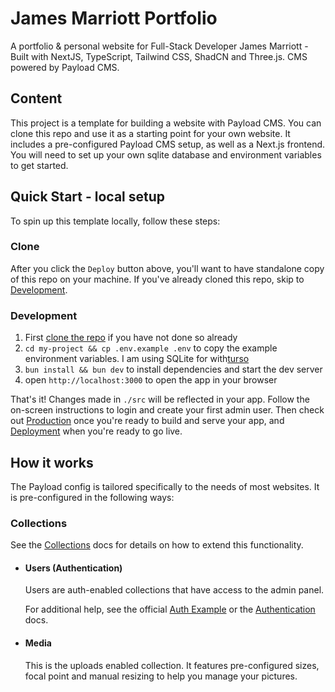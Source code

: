 # James Marriott Portfolio

A portfolio & personal website for Full-Stack Developer James Marriott - Built with NextJS, TypeScript, Tailwind CSS, ShadCN and Three.js. CMS powered by Payload CMS.

## Content

This project is a template for building a website with Payload CMS. You can clone this repo and use it as a starting point for your own website. It includes a pre-configured Payload CMS setup, as well as a Next.js frontend. You will need to set up your own sqlite database and environment variables to get started.

## Quick Start - local setup

To spin up this template locally, follow these steps:

### Clone

After you click the `Deploy` button above, you'll want to have standalone copy of this repo on your machine. If you've already cloned this repo, skip to [Development](#development).

### Development

1. First [clone the repo](#clone) if you have not done so already
2. `cd my-project && cp .env.example .env` to copy the example environment variables. I am using SQLite for with[turso](https://payloadcms.com/posts/guides/how-to-set-up-payload-with-sqlite-and-turso-for-deployment-on-vercel)
3. `bun install && bun dev` to install dependencies and start the dev server
4. open `http://localhost:3000` to open the app in your browser

That's it! Changes made in `./src` will be reflected in your app. Follow the on-screen instructions to login and create your first admin user. Then check out [Production](#production) once you're ready to build and serve your app, and [Deployment](#deployment) when you're ready to go live.

## How it works

The Payload config is tailored specifically to the needs of most websites. It is pre-configured in the following ways:

### Collections

See the [Collections](https://payloadcms.com/docs/configuration/collections) docs for details on how to extend this functionality.

- #### Users (Authentication)

  Users are auth-enabled collections that have access to the admin panel.

  For additional help, see the official [Auth Example](https://github.com/payloadcms/payload/tree/main/examples/auth) or the [Authentication](https://payloadcms.com/docs/authentication/overview#authentication-overview) docs.

- #### Media

  This is the uploads enabled collection. It features pre-configured sizes, focal point and manual resizing to help you manage your pictures.
